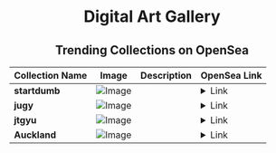 <div align="center">

# Digital Art Gallery

## Trending Collections on OpenSea

| Collection Name                       | Image                                                                                     | Description                       | OpenSea Link                                                                                          |
|---------------------------------------|-------------------------------------------------------------------------------------------|-----------------------------------|--------------------------------------------------------------------------------------------------------|
| **startdumb** | ![Image](https://i.seadn.io/s/raw/files/7eed317f16d2f0f4e62a8c3960da4bbd.png?w=500&auto=format?w=200&auto=format) |  | <details><summary>Link</summary>[startdumb](https://opensea.io/collection/startdumb)</details> |
| **jugy** | ![Image](https://i.seadn.io/s/raw/files/05d2f44acb43fc5bb94952fe63acc55d.jpg?w=500&auto=format?w=200&auto=format) |  | <details><summary>Link</summary>[jugy](https://opensea.io/collection/jugy-2)</details> |
| **jtgyu** | ![Image](https://i.seadn.io/s/raw/files/d99be93c1623c1b7c148472c4365aab6.png?w=500&auto=format?w=200&auto=format) |  | <details><summary>Link</summary>[jtgyu](https://opensea.io/collection/jtgyu)</details> |
| **Auckland** | ![Image](https://i.seadn.io/s/raw/files/12e5c5ba225b3a90aedc0c42207d161d.jpg?w=500&auto=format?w=200&auto=format) |  | <details><summary>Link</summary>[Auckland](https://opensea.io/collection/auckland-12)</details> |

</div>